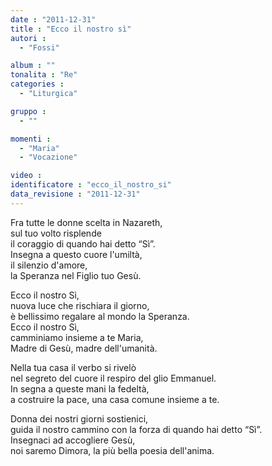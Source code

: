```yaml
---
date : "2011-12-31"
title : "Ecco il nostro sì"
autori : 
  - "Fossi"

album : ""
tonalita : "Re"
categories : 
  - "Liturgica"

gruppo : 
  - ""

momenti : 
  - "Maria"
  - "Vocazione"

video : 
identificatore : "ecco_il_nostro_si"
data_revisione : "2011-12-31"
---
```

  
  
Fra tutte le donne scelta in Nazareth,    
 sul tuo volto risplende   
 il coraggio di quando hai detto “Sì”.  
 Insegna a questo cuore l'umiltà,    
 il silenzio d'amore,   
 la Speranza nel Figlio tuo Gesù.  
  
  
  
Ecco il nostro Sì,   
nuova luce che rischiara il giorno,  
è bellissimo regalare al mondo la Speranza.  
Ecco il nostro Sì,   
camminiamo insieme a te Maria,  
Madre di Gesù, madre dell'umanità.     
  
  
  
  
Nella tua casa il verbo si rivelò   
nel segreto del cuore il respiro del glio Emmanuel.  
In segna a queste mani la fedeltà,  
a costruire la pace, una casa comune insieme a te.       
  
  
  
  
Donna dei nostri giorni sostienici,  
guida il nostro cammino con la forza di quando hai detto “Sì”.  
Insegnaci ad accogliere Gesù,   
noi saremo Dimora, la più bella poesia dell'anima.  
  
  
  
